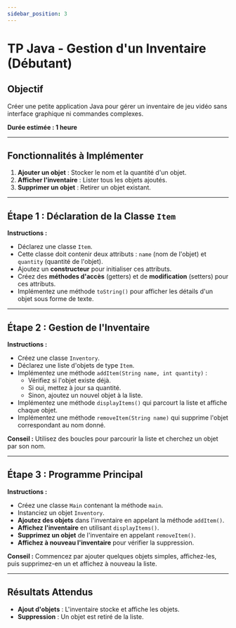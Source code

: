 ```yaml
---
sidebar_position: 3
---
```


# TP Java - Gestion d'un Inventaire (Débutant)

## Objectif
Créer une petite application Java pour gérer un inventaire de jeu vidéo sans interface graphique ni commandes complexes.

**Durée estimée : 1 heure**

---

## Fonctionnalités à Implémenter

1. **Ajouter un objet** : Stocker le nom et la quantité d'un objet.
2. **Afficher l'inventaire** : Lister tous les objets ajoutés.
3. **Supprimer un objet** : Retirer un objet existant.

---

## Étape 1 : Déclaration de la Classe `Item`

**Instructions :**
- Déclarez une classe `Item`.
- Cette classe doit contenir deux attributs : `name` (nom de l'objet) et `quantity` (quantité de l'objet).
- Ajoutez un **constructeur** pour initialiser ces attributs.
- Créez des **méthodes d'accès** (getters) et de **modification** (setters) pour ces attributs.
- Implémentez une méthode `toString()` pour afficher les détails d'un objet sous forme de texte.

---

## Étape 2 : Gestion de l'Inventaire

**Instructions :**
- Créez une classe `Inventory`.
- Déclarez une liste d'objets de type `Item`.
- Implémentez une méthode `addItem(String name, int quantity)` :
  - Vérifiez si l'objet existe déjà.
  - Si oui, mettez à jour sa quantité.
  - Sinon, ajoutez un nouvel objet à la liste.
- Implémentez une méthode `displayItems()` qui parcourt la liste et affiche chaque objet.
- Implémentez une méthode `removeItem(String name)` qui supprime l'objet correspondant au nom donné.

**Conseil :** Utilisez des boucles pour parcourir la liste et cherchez un objet par son nom.

---

## Étape 3 : Programme Principal

**Instructions :**
- Créez une classe `Main` contenant la méthode `main`.
- Instanciez un objet `Inventory`.
- **Ajoutez des objets** dans l'inventaire en appelant la méthode `addItem()`.
- **Affichez l'inventaire** en utilisant `displayItems()`.
- **Supprimez un objet** de l'inventaire en appelant `removeItem()`.
- **Affichez à nouveau l'inventaire** pour vérifier la suppression.

**Conseil :** Commencez par ajouter quelques objets simples, affichez-les, puis supprimez-en un et affichez à nouveau la liste.

---

## Résultats Attendus
- **Ajout d'objets** : L'inventaire stocke et affiche les objets.
- **Suppression** : Un objet est retiré de la liste.

